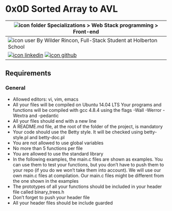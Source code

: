 # 0x0D Sorted Array to AVL
|![icon folder](https://img.icons8.com/fluent-systems-filled/20/216aff/opened-folder.png) Specializations > Web Stack programming > Front-end |
|-------|
|![icon user](https://img.icons8.com/fluent-systems-filled/20/216aff/user.png) By Wilder Rincon, Full-Stack Student at Holberton School|
|[![icon linkedin](https://img.icons8.com/nolan/64/linkedin.png)](https://www.linkedin.com/in/wildsrincon/) [![icon github](https://img.icons8.com/nolan/64/github.png)](https://github.com/wildsrincon)|

## Requirements
### General
- Allowed editors: vi, vim, emacs
- All your files will be compiled on Ubuntu 14.04 LTS
Your programs and functions will be compiled with gcc 4.8.4 using the flags -Wall -Werror -Wextra and -pedantic
- All your files should end with a new line
- A README.md file, at the root of the folder of the project, is mandatory
- Your code should use the Betty style. It will be checked using betty-style.pl and betty-doc.pl
- You are not allowed to use global variables
- No more than 5 functions per file
- You are allowed to use the standard library
- In the following examples, the main.c files are shown as examples. You can use them to test your functions, but you don’t have to push them to your repo (if you do we won’t take them into account). We will use our own main.c files at compilation. Our main.c files might be different from the one shown in the examples
- The prototypes of all your functions should be included in your header file called binary_trees.h
- Don’t forget to push your header file
- All your header files should be include guarded